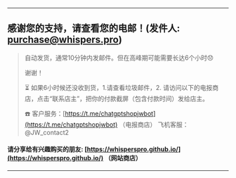 - - -

## 感谢您的支持，请查看您的电邮！(发件人: purchase@whispers.pro)
> 自动发货，通常10分钟内发邮件。但在高峰期可能需要长达6个小时😞
> 
> 谢谢！
> 
> ⏳ 如果6小时候还没收到货，1.请查看垃圾邮件，2. 请访问以下的电报商店，点击“联系店主”，把你的付款截屏（包含付款时间）发给店主。
> 
> ☎️ 客户服务：[https://t.me/chatgptshopjwbot](https://t.me/chatgptshopjwbot) （电报商店）
> 飞机客服：@JW_contact2

#### 请分享给有兴趣购买的朋友: [https://whisperspro.github.io/](https://whisperspro.github.io/) （网站商店）
- - -
